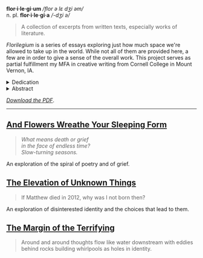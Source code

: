 ---
---

**flor·i·le·gi·um**  */flor ə lɛ dʒi əm/*  
n. pl. **flor·i·le·gi·a** */-dʒi ə/*

> A collection of excerpts from written texts, especially works of literature.

*Florilegium* is a series of essays exploring just how much space we're allowed to take up in the world. While not all of them are provided here, a few are in order to give a sense of the overall work. This project serves as partial fulfillment my MFA in creative writing from Cornell College in Mount Vernon, IA.

<details><summary>Dedication</summary>

I would like to thank my mentors, Steven Dunn and Helen Rubinstein, for their work in helping me grow as a writer as I worked to bring this thesis to fruition, as well as Rachel Swearingen, Keith Lesmeister, and Jennifer Colville for their assistance with residencies. Additionally, the students of the Cornell College Master of Fine Arts program deserve endless gratitude for their feedback: Angie Miller, Lenore Maybaum, Andrea Wilson, Sue Sasek, Meghan Kuhn, and Paul Watkins.

This work would not be possible without the tireless assistance of my partners, Dave, Echo, JD, Jay, Justin, and Robin. In addition, my dogs and cat, past and present, played a major role not only in the first chapter in this work, but also in keeping me going: Falcon, Turtle, and Zephyr, all of whom passed as I wrote these works, and Judith who lives on.

Finally, this work is dedicated to Dwale, of blessed memory.
</details>

<details><summary>Abstract</summary>

A florilegium is a collection of quotations, references, and other materials built by an individual to maintain a sense of who they are. As part of the commonplacing tradition, these are intended to collect knowledge into a book for personal reference.

In this thesis, this concept is used to explore the amount of space that one feels permitted to take up in the world. Information is collected and, at first, used as a literary exploration while a parallel personal story is told, using the smaller text of footnotes to minimize the amount of space that the author takes up on the page in a literal sense.

In the second part, the concrete information and parallel story are given equal treatment on the page as the author strives to allow themselves to take up more space in the world, exploring various transitions in life while justifying their experience through academic writing.

In the third and final part, the dichotomy is broken and the knowledge provided by these quotations and references becomes an anxious plea that is integral to the author's struggle to justify a plural existence.
</details>

[*Download the PDF*](/Madison_Scott-Clary--Florilegium.pdf).

-----


## [And Flowers Wreathe Your Sleeping Form](/and-flowers-wreathe-your-sleeping-form)

> *What means death or grief*  
> *in the face of endless time?*  
> *Slow-turning seasons.*

An exploration of the spiral of poetry and of grief.

## [The Elevation of Unknown Things](/the-elevation-of-unknown-things)

> If Matthew died in 2012, why was I not born then?

An exploration of disinterested identity and the choices that lead to them.

## [The Margin of the Terrifying](/the-margin-of-the-terrifying)

> Around and around thoughts flow like water downstream with eddies behind rocks building whirlpools as holes in identity.
